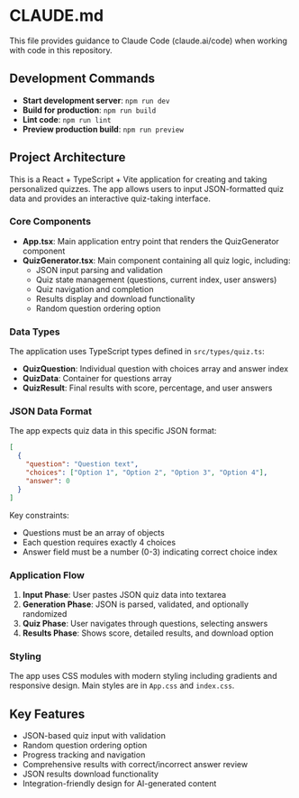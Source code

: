 # CLAUDE.md

This file provides guidance to Claude Code (claude.ai/code) when working with code in this repository.

## Development Commands

- **Start development server**: `npm run dev`
- **Build for production**: `npm run build`
- **Lint code**: `npm run lint`
- **Preview production build**: `npm run preview`

## Project Architecture

This is a React + TypeScript + Vite application for creating and taking personalized quizzes. The app allows users to input JSON-formatted quiz data and provides an interactive quiz-taking interface.

### Core Components

- **App.tsx**: Main application entry point that renders the QuizGenerator component
- **QuizGenerator.tsx**: Main component containing all quiz logic, including:
  - JSON input parsing and validation
  - Quiz state management (questions, current index, user answers)
  - Quiz navigation and completion
  - Results display and download functionality
  - Random question ordering option

### Data Types

The application uses TypeScript types defined in `src/types/quiz.ts`:
- **QuizQuestion**: Individual question with choices array and answer index
- **QuizData**: Container for questions array
- **QuizResult**: Final results with score, percentage, and user answers

### JSON Data Format

The app expects quiz data in this specific JSON format:
```json
[
  {
    "question": "Question text",
    "choices": ["Option 1", "Option 2", "Option 3", "Option 4"],
    "answer": 0
  }
]
```

Key constraints:
- Questions must be an array of objects
- Each question requires exactly 4 choices
- Answer field must be a number (0-3) indicating correct choice index

### Application Flow

1. **Input Phase**: User pastes JSON quiz data into textarea
2. **Generation Phase**: JSON is parsed, validated, and optionally randomized
3. **Quiz Phase**: User navigates through questions, selecting answers
4. **Results Phase**: Shows score, detailed results, and download option

### Styling

The app uses CSS modules with modern styling including gradients and responsive design. Main styles are in `App.css` and `index.css`.

## Key Features

- JSON-based quiz input with validation
- Random question ordering option
- Progress tracking and navigation
- Comprehensive results with correct/incorrect answer review
- JSON results download functionality
- Integration-friendly design for AI-generated content